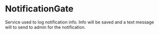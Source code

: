 # NotificationGate
Service used to log notification info.
Info will be saved and a text message will to send to admin for the notification.
